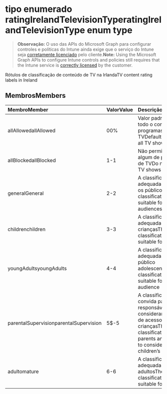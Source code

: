 # <a name="ratingirelandtelevisiontype-enum-type"></a><span data-ttu-id="02497-101">tipo enumerado ratingIrelandTelevisionType</span><span class="sxs-lookup"><span data-stu-id="02497-101">ratingIrelandTelevisionType enum type</span></span>

> <span data-ttu-id="02497-102">**Observação:** O uso das APIs do Microsoft Graph para configurar controles e políticas do Intune ainda exige que o serviço do Intune seja [corretamente licenciado](https://go.microsoft.com/fwlink/?linkid=839381) pelo cliente.</span><span class="sxs-lookup"><span data-stu-id="02497-102">**Note:** Using the Microsoft Graph APIs to configure Intune controls and policies still requires that the Intune service is [correctly licensed](https://go.microsoft.com/fwlink/?linkid=839381) by the customer.</span></span>

<span data-ttu-id="02497-103">Rótulos de classificação de conteúdo de TV na Irlanda</span><span class="sxs-lookup"><span data-stu-id="02497-103">TV content rating labels in Ireland</span></span>
## <a name="members"></a><span data-ttu-id="02497-104">Membros</span><span class="sxs-lookup"><span data-stu-id="02497-104">Members</span></span>
|<span data-ttu-id="02497-105">Membro</span><span class="sxs-lookup"><span data-stu-id="02497-105">Member</span></span>|<span data-ttu-id="02497-106">Valor</span><span class="sxs-lookup"><span data-stu-id="02497-106">Value</span></span>|<span data-ttu-id="02497-107">Descrição</span><span class="sxs-lookup"><span data-stu-id="02497-107">Description</span></span>|
|:---|:---|:---|
|<span data-ttu-id="02497-108">allAllowed</span><span class="sxs-lookup"><span data-stu-id="02497-108">allAllowed</span></span>|<span data-ttu-id="02497-109">0</span><span class="sxs-lookup"><span data-stu-id="02497-109">0%</span></span>|<span data-ttu-id="02497-110">Valor padrão, permitir todo o conteúdo dos programas de TV</span><span class="sxs-lookup"><span data-stu-id="02497-110">Default value, allow all TV shows content</span></span>|
|<span data-ttu-id="02497-111">allBlocked</span><span class="sxs-lookup"><span data-stu-id="02497-111">allBlocked</span></span>|<span data-ttu-id="02497-112">1</span><span class="sxs-lookup"><span data-stu-id="02497-112">-1</span></span>|<span data-ttu-id="02497-113">Não permitir conteúdo algum de programas de TV</span><span class="sxs-lookup"><span data-stu-id="02497-113">Do not allow any TV shows content</span></span>|
|<span data-ttu-id="02497-114">general</span><span class="sxs-lookup"><span data-stu-id="02497-114">General</span></span>|<span data-ttu-id="02497-115">2</span><span class="sxs-lookup"><span data-stu-id="02497-115">-2</span></span>|<span data-ttu-id="02497-116">A classificação GA é adequada para todos os públicos</span><span class="sxs-lookup"><span data-stu-id="02497-116">The GA classification is suitable for all audiences</span></span>|
|<span data-ttu-id="02497-117">children</span><span class="sxs-lookup"><span data-stu-id="02497-117">children</span></span>|<span data-ttu-id="02497-118">3</span><span class="sxs-lookup"><span data-stu-id="02497-118">-3</span></span>|<span data-ttu-id="02497-119">A classificação CH é adequada para crianças</span><span class="sxs-lookup"><span data-stu-id="02497-119">The CH classification is suitable for children</span></span>|
|<span data-ttu-id="02497-120">youngAdults</span><span class="sxs-lookup"><span data-stu-id="02497-120">youngAdults</span></span>|<span data-ttu-id="02497-121">4</span><span class="sxs-lookup"><span data-stu-id="02497-121">-4</span></span>|<span data-ttu-id="02497-122">A classificação YA é adequada para o público adolescente</span><span class="sxs-lookup"><span data-stu-id="02497-122">The YA classification is suitable for teenage audience</span></span>|
|<span data-ttu-id="02497-123">parentalSupervision</span><span class="sxs-lookup"><span data-stu-id="02497-123">parentalSupervision</span></span>|<span data-ttu-id="02497-124">5</span><span class="sxs-lookup"><span data-stu-id="02497-124">$-5</span></span>|<span data-ttu-id="02497-125">A classificação PS convida pais e responsáveis a considerar a restrição de acesso às crianças</span><span class="sxs-lookup"><span data-stu-id="02497-125">The PS classification invites parents and guardians to consider restriction children’s access</span></span>|
|<span data-ttu-id="02497-126">adulto</span><span class="sxs-lookup"><span data-stu-id="02497-126">mature</span></span>|<span data-ttu-id="02497-127">6</span><span class="sxs-lookup"><span data-stu-id="02497-127">-6</span></span>|<span data-ttu-id="02497-128">A classificação MA é adequada para adultos</span><span class="sxs-lookup"><span data-stu-id="02497-128">The MA classification is suitable for adults</span></span>|








